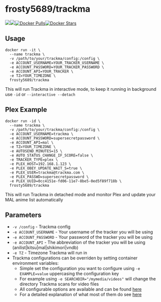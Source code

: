 [hub]: https://hub.docker.com/r/frosty5689/trackma/

# frosty5689/trackma
[![](https://images.microbadger.com/badges/version/frosty5689/trackma.svg)](https://microbadger.com/images/frosty5689/trackma "Get your own version badge on microbadger.com")[![](https://images.microbadger.com/badges/image/frosty5689/trackma.svg)](https://microbadger.com/images/frosty5689/trackma "Get your own image badge on microbadger.com")[![Docker Pulls](https://img.shields.io/docker/pulls/frosty5689/trackma.svg)][hub][![Docker Stars](https://img.shields.io/docker/stars/frosty5689/trackma.svg)][hub]

## Usage

```
docker run -it \
  --name trackma \
  -v /path/to/your/trackma/config:/config \
  -e ACCOUNT_USERNAME=YOUR_TRACKER_USERNAME \
  -e ACCOUNT_PASSWORD=YOUR_TRACKER_PASSWORD \
  -e ACCOUNT_API=YOUR_TRACKER \
  -e TZ=YOUR_TIMEZONE \
  frosty5689/trackma
```
This will run Trackma in interactive mode, to keep it running in background use `-id` or `--interactive --detach`

## Plex Example

```
docker run -id \
  --name trackma \
  -v /path/to/your/trackma/config:/config \
  -e ACCOUNT_USERNAME=trackma \
  -e ACCOUNT_PASSWORD=supersecretpassword \
  -e ACCOUNT_API=mal \
  -e TZ=YOUR_TIMEZONE \
  -e AUTOSEND_MINUTES=15 \
  -e AUTO_STATUS_CHANGE_IF_SCORE=false \
  -e TRACKER_TYPE=plex \
  -e PLEX_HOST=192.168.1.123 \
  -e PLEX_OBEY_UPDATE_WAIT_S=true \
  -e PLEX_USER=trackma@trackma.com \
  -e PLEX_PASSWD=supersecretpassword \
  -e PLEX_UUID=0cc4151e-fd06-11e7-8be5-0ed5f89f718b \
  frosty5689/trackma
```
This will run Trackma in detached mode and monitor Plex and update your MAL anime list automatically

## Parameters

* `-v /config` - Trackma config
* `-e ACCOUNT_USERNAME` - Your username of the tracker you will be using
* `-e ACCOUNT_PASSWORD` - Your password of the tracker you will be using
* `-e ACCOUNT_API` - The abbreviation of the tracker you will be using (anilist|kitsu|mal|shikimori|vndb)
* `-e TZ` - Timezone Trackma will run in
* Trackma configurations can be overriden by setting container environment variables:
    * Simple set the configuration you want to configure using `-e EXAMPLE=value` uppercasing the configuration key
    * For example using `-e SEARCHDIR="/mymedia/videos"` will change the directory Trackma scans for video files
    * All configurable options are available and can be found [here](https://github.com/z411/trackma/blob/v0.7.4/trackma/utils.py#L267)
    * For a detailed explanation of what most of them do see [here](https://github.com/z411/trackma/wiki/Configuration-File)
